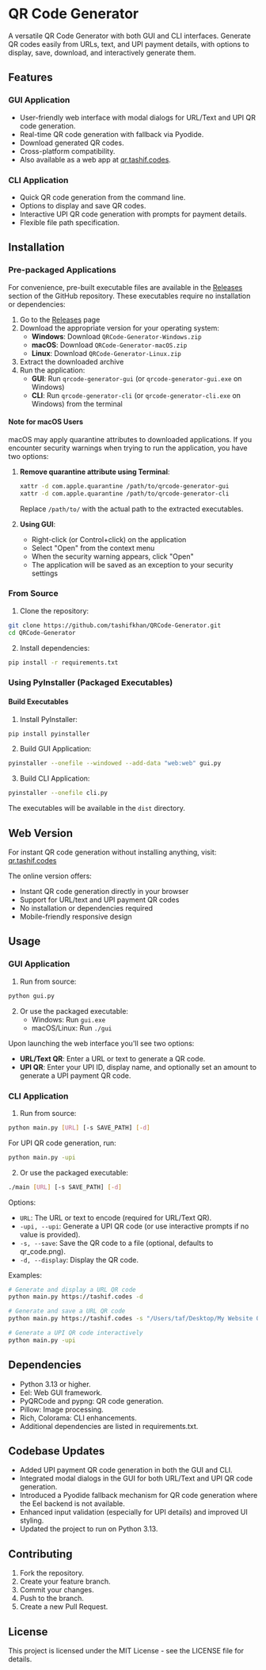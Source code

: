 # QR Code Generator

A versatile QR Code Generator with both GUI and CLI interfaces. Generate QR codes easily from URLs, text, and UPI payment details, with options to display, save, download, and interactively generate them.

## Features

### GUI Application

- User-friendly web interface with modal dialogs for URL/Text and UPI QR code generation.
- Real-time QR code generation with fallback via Pyodide.
- Download generated QR codes.
- Cross-platform compatibility.
- Also available as a web app at [qr.tashif.codes](https://qr.tashif.codes).

### CLI Application

- Quick QR code generation from the command line.
- Options to display and save QR codes.
- Interactive UPI QR code generation with prompts for payment details.
- Flexible file path specification.

## Installation

### Pre-packaged Applications

For convenience, pre-built executable files are available in the [Releases](https://github.com/tashifkhan/QRCode-Generator/releases) section of the GitHub repository. These executables require no installation or dependencies:

1. Go to the [Releases](https://github.com/tashifkhan/QRCode-Generator/releases) page
2. Download the appropriate version for your operating system:
   - **Windows**: Download `QRCode-Generator-Windows.zip`
   - **macOS**: Download `QRCode-Generator-macOS.zip`
   - **Linux**: Download `QRCode-Generator-Linux.zip`
3. Extract the downloaded archive
4. Run the application:
   - **GUI**: Run `qrcode-generator-gui` (or `qrcode-generator-gui.exe` on Windows)
   - **CLI**: Run `qrcode-generator-cli` (or `qrcode-generator-cli.exe` on Windows) from the terminal

#### Note for macOS Users

macOS may apply quarantine attributes to downloaded applications. If you encounter security warnings when trying to run the application, you have two options:

1. **Remove quarantine attribute using Terminal**:

   ```bash
   xattr -d com.apple.quarantine /path/to/qrcode-generator-gui
   xattr -d com.apple.quarantine /path/to/qrcode-generator-cli
   ```

   Replace `/path/to/` with the actual path to the extracted executables.

2. **Using GUI**:
   - Right-click (or Control+click) on the application
   - Select "Open" from the context menu
   - When the security warning appears, click "Open"
   - The application will be saved as an exception to your security settings

### From Source

1. Clone the repository:

```bash
git clone https://github.com/tashifkhan/QRCode-Generator.git
cd QRCode-Generator
```

2. Install dependencies:

```bash
pip install -r requirements.txt
```

### Using PyInstaller (Packaged Executables)

#### Build Executables

1. Install PyInstaller:

```bash
pip install pyinstaller
```

2. Build GUI Application:

```bash
pyinstaller --onefile --windowed --add-data "web:web" gui.py
```

3. Build CLI Application:

```bash
pyinstaller --onefile cli.py
```

The executables will be available in the `dist` directory.

## Web Version

For instant QR code generation without installing anything, visit:
[qr.tashif.codes](https://qr.tashif.codes)

The online version offers:

- Instant QR code generation directly in your browser
- Support for URL/text and UPI payment QR codes
- No installation or dependencies required
- Mobile-friendly responsive design

## Usage

### GUI Application

1. Run from source:

```bash
python gui.py
```

2. Or use the packaged executable:
   - Windows: Run `gui.exe`
   - macOS/Linux: Run `./gui`

Upon launching the web interface you'll see two options:

- **URL/Text QR**: Enter a URL or text to generate a QR code.
- **UPI QR**: Enter your UPI ID, display name, and optionally set an amount to generate a UPI payment QR code.

### CLI Application

1. Run from source:

```bash
python main.py [URL] [-s SAVE_PATH] [-d]
```

For UPI QR code generation, run:

```bash
python main.py -upi
```

2. Or use the packaged executable:

```bash
./main [URL] [-s SAVE_PATH] [-d]
```

Options:

- `URL`: The URL or text to encode (required for URL/Text QR).
- `-upi, --upi`: Generate a UPI QR code (or use interactive prompts if no value is provided).
- `-s, --save`: Save the QR code to a file (optional, defaults to qr_code.png).
- `-d, --display`: Display the QR code.

Examples:

```bash
# Generate and display a URL QR code
python main.py https://tashif.codes -d

# Generate and save a URL QR code
python main.py https://tashif.codes -s "/Users/taf/Desktop/My Website QR Code.png"

# Generate a UPI QR code interactively
python main.py -upi
```

## Dependencies

- Python 3.13 or higher.
- Eel: Web GUI framework.
- PyQRCode and pypng: QR code generation.
- Pillow: Image processing.
- Rich, Colorama: CLI enhancements.
- Additional dependencies are listed in requirements.txt.

## Codebase Updates

- Added UPI payment QR code generation in both the GUI and CLI.
- Integrated modal dialogs in the GUI for both URL/Text and UPI QR code generation.
- Introduced a Pyodide fallback mechanism for QR code generation where the Eel backend is not available.
- Enhanced input validation (especially for UPI details) and improved UI styling.
- Updated the project to run on Python 3.13.

## Contributing

1. Fork the repository.
2. Create your feature branch.
3. Commit your changes.
4. Push to the branch.
5. Create a new Pull Request.

## License

This project is licensed under the MIT License - see the LICENSE file for details.
